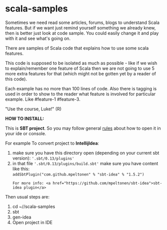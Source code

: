 scala-samples
=============

Sometimes we need read some articles, forums, blogs to understand Scala features.
But if we want just remind yourself something we already knew, then is better just look at code sample.
You could easily change it and play with it and see what's going on.

There are samples of Scala code that explains how to use some scala features.

This code is supposed to be isolated as much as possible - like if we wish to explain/remember one feature of Scala then we are not
going to use 5 more extra features for that (which might not be gotten yet by a reader of this code).

Each example has no more than 100 lines of code. Also there is tagging is used in order to show to the reader what feature is involved
for particular example. Like #feature-1 #feature-3.

"Use the course, Luke!" (R)

<b>HOW TO INSTALL:</b>

This is <b>SBT project</b>. So you may follow general <a href="http://www.scala-sbt.org/release/docs/index.html" target="_blank">rules</a> about how to open it in your ide or console.

For example To convert project to <b>IntellijIdea</b>:
<ol>
 <li> make sure you have this directory open (depending on your current sbt version): <code>'.sbt/0.13/plugins'</code> </li>
 <li> in that file <code>'.sbt/0.13/plugins/build.sbt'</code> make sure you have content like this: <br />
    <code>addSbtPlugin("com.github.mpeltonen" % "sbt-idea" % "1.5.2")</code>
 </li>


    For more info: <a href="https://github.com/mpeltonen/sbt-idea">sbt-idea plugin</a>
 </ol>

 Then usual steps are:
 <ol>
  <li>cd ~/<your-path>/scala-samples</li>
  <li>sbt</li>
  <li>gen-idea</li>
  <li>Open project in IDE</li>
</ol>
